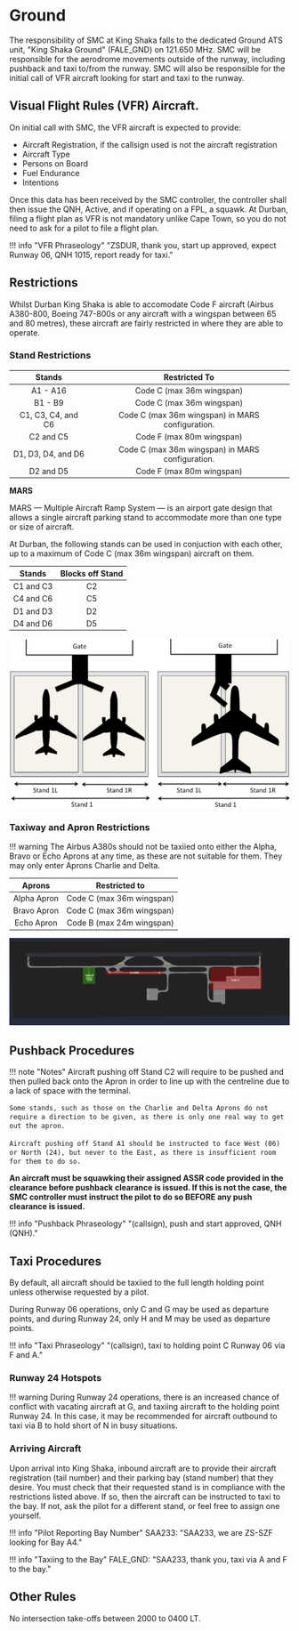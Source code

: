 # Ground
The responsibility of SMC at King Shaka falls to the dedicated Ground ATS unit, "King Shaka Ground" (FALE_GND) on 121.650 MHz. SMC will be responsible for the aerodrome movements outside of the runway, including pushback and taxi to/from the runway. SMC will also be responsible for the initial call of VFR aircraft looking for start and taxi to the runway.

## Visual Flight Rules (VFR) Aircraft.
On initial call with SMC, the VFR aircraft is expected to provide:

* Aircraft Registration, if the callsign used is not the aircraft registration
* Aircraft Type
* Persons on Board
* Fuel Endurance
* Intentions

Once this data has been received by the SMC controller, the controller shall then issue the QNH, Active, and if operating on a FPL, a squawk.
At Durban, filing a flight plan as VFR is not mandatory unlike Cape Town, so you do not need to ask for a pilot to file a flight plan.

!!! info "VFR Phraseology"
    "ZSDUR, thank you, start up approved, expect Runway 06, QNH 1015, report ready for taxi."


## Restrictions

Whilst Durban King Shaka is able to accomodate Code F aircraft (Airbus A380-800, Boeing 747-800s or any aircraft with a wingspan between 65 and 80 metres), these aircraft are fairly restricted in where they are able to operate.

### Stand Restrictions

| Stands | Restricted To |
| :---------: | :---------: |
| A1 - A16 | Code C (max 36m wingspan) |
| B1 - B9 | Code C (max 36m wingspan) |
| C1, C3, C4, and C6 | Code C (max 36m wingspan) in MARS configuration. |
| C2 and C5 | Code F (max 80m wingspan) |
| D1, D3, D4, and D6 | Code C (max 36m wingspan) in MARS configuration. |
| D2 and D5 | Code F (max 80m wingspan) | 

**MARS**

MARS — Multiple Aircraft Ramp System — is an airport gate design that allows a single aircraft parking stand to accommodate more than one type or size of aircraft.

At Durban, the following stands can be used in conjuction with each other, up to a maximum of Code C (max 36m wingspan) aircraft on them.

| Stands | Blocks off Stand |
| :---------: | :---------: |
| C1 and C3 | C2 |
| C4 and C6 | C5 |
| D1 and D3 | D2 |
| D4 and D6 | D5 |

![alt text](mars.png)

### Taxiway and Apron Restrictions

!!! warning 
    The Airbus A380s should not be taxiied onto either the Alpha, Bravo or Echo Aprons at any time, as these are not suitable for them. They may only enter Aprons Charlie and Delta.

| Aprons | Restricted to |
| :---------: | :---------: |
| Alpha Apron | Code C (max 36m wingspan)
| Bravo Apron | Code C (max 36m wingspan)
| Echo Apron | Code B (max 24m wingspan)

![alt text](restrictionmap.png)


## Pushback Procedures

!!! note "Notes"
    Aircraft pushing off Stand C2 will require to be pushed and then pulled back onto the Apron in order to line up with the centreline due to a lack of space with the terminal.

    Some stands, such as those on the Charlie and Delta Aprons do not require a direction to be given, as there is only one real way to get out the apron.

    Aircraft pushing off Stand A1 should be instructed to face West (06) or North (24), but never to the East, as there is insufficient room for them to do so.

**An aircraft must be squawking their assigned ASSR code provided in the clearance before pushback clearance is issued. If this is not the case, the SMC controller must instruct the pilot to do so BEFORE any push clearance is issued.**

!!! info "Pushback Phraseology"
    "(callsign), push and start approved, QNH (QNH)."

## Taxi Procedures

By default, all aircraft should be taxiied to the full length holding point unless otherwise requested by a pilot.

During Runway 06 operations, only C and G may be used as departure points, and during Runway 24, only H and M may be used as departure points.

!!! info "Taxi Phraseology"
    "(callsign), taxi to holding point C Runway 06 via F and A."

### Runway 24 Hotspots

!!! warning
    During Runway 24 operations, there is an increased chance of conflict with vacating aircraft at G, and taxiing aircraft to the holding point Runway 24.
    In this case, it may be recommended for aircraft outbound to taxi via B to hold short of N in busy situations. 

### Arriving Aircraft
Upon arrival into King Shaka, inbound aircraft are to provide their aircraft registration (tail number) and their parking bay (stand number) that they desire. You must check that their requested stand is in compliance with the restrictions listed above. If so, then the aircraft can be instructed to taxi to the bay. If not, ask the pilot for a different stand, or feel free to assign one yourself.

!!! info "Pilot Reporting Bay Number"
    SAA233: "SAA233, we are ZS-SZF looking for Bay A4."

!!! info "Taxiing to the Bay"
    FALE_GND: "SAA233, thank you, taxi via A and F to the bay."

## Other Rules

No intersection take-offs between 2000 to 0400 LT.